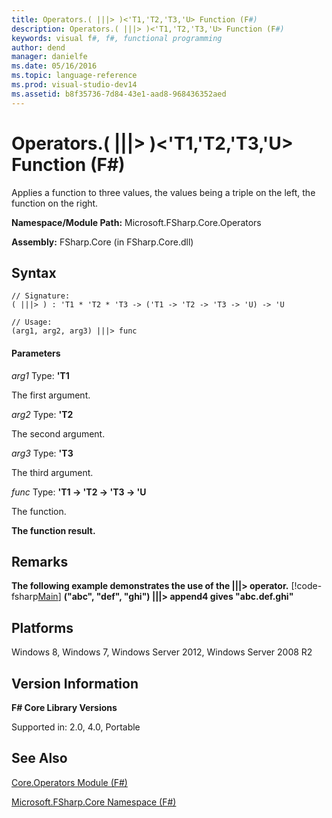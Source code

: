 ```yaml
---
title: Operators.( |||> )<'T1,'T2,'T3,'U> Function (F#)
description: Operators.( |||> )<'T1,'T2,'T3,'U> Function (F#)
keywords: visual f#, f#, functional programming
author: dend
manager: danielfe
ms.date: 05/16/2016
ms.topic: language-reference
ms.prod: visual-studio-dev14
ms.assetid: b8f35736-7d84-43e1-aad8-968436352aed 
---
```


# Operators.( |||> )<'T1,'T2,'T3,'U> Function (F#)

Applies a function to three values, the values being a triple on the left, the function on the right.

**Namespace/Module Path:** Microsoft.FSharp.Core.Operators

**Assembly:** FSharp.Core (in FSharp.Core.dll)


## Syntax

```
// Signature:
( |||> ) : 'T1 * 'T2 * 'T3 -> ('T1 -> 'T2 -> 'T3 -> 'U) -> 'U

// Usage:
(arg1, arg2, arg3) |||> func
```

#### Parameters
*arg1*
Type: **'T1**


The first argument.


*arg2*
Type: **'T2**


The second argument.


*arg3*
Type: **'T3**


The third argument.


*func*
Type: **'T1 -&gt; 'T2 -&gt; 'T3 -&gt; 'U**


The function.



**The function result.**
## Remarks
**The following example demonstrates the use of the |||&gt; operator.**
[!code-fsharp[Main](snippets/fsoperators/snippet3.fs)]
**("abc", "def", "ghi") |||&gt; append4 gives  "abc.def.ghi"**
## Platforms
Windows 8, Windows 7, Windows Server 2012, Windows Server 2008 R2


## Version Information
**F# Core Library Versions**

Supported in: 2.0, 4.0, Portable




## See Also
[Core.Operators Module &#40;F&#35;&#41;](Core.Operators-Module-%5BFSharp%5D.md)

[Microsoft.FSharp.Core Namespace &#40;F&#35;&#41;](Microsoft.FSharp.Core-Namespace-%5BFSharp%5D.md)

